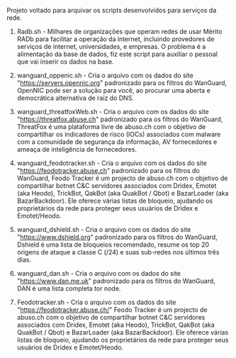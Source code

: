 Projeto voltado para arquivar os scripts desenvolvidos para serviços da rede.

1. Radb.sh - Milhares de organizações que operam redes de usar Mérito RADb para facilitar a operação da internet, incluindo provedores de serviços de internet, universidades, e empresas. O problema é a alimentação da base de dados, fiz este script para auxiliar o pessoal que vai inserir os dados na base.

2. wanguard_oppenic.sh - Cria o arquivo com os dados do site "https://servers.opennic.org" padronizado para os filtros do WanGuard, OpenNIC pode ser a solução para você, ao procurar uma aberta e democrática alternativa de raiz do DNS.

3. wanguard_threatfoxWeb.sh - Cria o arquivo com os dados do site "https://threatfox.abuse.ch" padronizado para os filtros do WanGuard, ThreatFox é uma plataforma livre de abuso.ch com o objetivo de compartilhar os indicadores de risco (IOCs) associados com malware com a comunidade de segurança da informação, AV fornecedores e ameaça de inteligência de fornecedores.

4. wanguard_feodotracker.sh - Cria o arquivo com os dados do site "https://feodotracker.abuse.ch" padronizado para os filtros do WanGuard, Feodo Tracker é um projecto de abuso.ch com o objetivo de compartilhar botnet C&C servidores associados com Dridex, Emotet (aka Heodo), TrickBot, QakBot (aka QuakBot / Qbot) e BazarLoader (aka BazarBackdoor). Ele oferece várias listas de bloqueio, ajudando os proprietários da rede para proteger seus usuários de Dridex e Emotet/Heodo.

5. wanguard_dshield.sh - Cria o arquivo com os dados do site "https://www.dshield.org" padronizado para os filtros do WanGuard, Dshield é uma lista de bloqueios recomendado, resume os top 20 origens de ataque a classe C (/24) e suas sub-redes nos últimos três dias.

6. wanguard_dan.sh - Cria o arquivo com os dados do site "https://www.dan.me.uk" padronizado para os filtros do WanGuard, DAN é uma lista completa tor node.

7. Feodotracker.sh - Cria o arquivo com os dados do site "https://feodotracker.abuse.ch/" Feodo Tracker é um projecto de abuso.ch com o objetivo de compartilhar botnet C&C servidores associados com Dridex, Emotet (aka Heodo), TrickBot, QakBot (aka QuakBot / Qbot) e BazarLoader (aka BazarBackdoor). Ele oferece várias listas de bloqueio, ajudando os proprietários da rede para proteger seus usuários de Dridex e Emotet/Heodo. 
